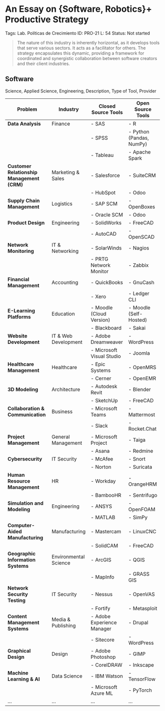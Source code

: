 # An Essay on {Software, Robotics}+  Productive Strategy

Tags: Lab. Políticas de Crecimiento
ID: PRO-21
L: 54
Status: Not started

> The nature of this industry is inherently horizontal, as it develops tools that serve various sectors. It acts as a facilitator for others. The strategy encapsulates this dynamic, providing a framework for coordinated and synergistic collaboration between software creators and their client industries.
> 

## Software

Science, Applied Science, Engineering, Description,  Type of Tool,  Provider

| Problem | Industry | Closed Source Tools | Open Source Tools |
| --- | --- | --- | --- |
| **Data Analysis** | Finance | - SAS | - R |
|  |  | - SPSS | - Python (Pandas, NumPy) |
|  |  | - Tableau | - Apache Spark |
| **Customer Relationship Management (CRM)** | Marketing & Sales | - Salesforce | - SuiteCRM |
|  |  | - HubSpot | - Odoo |
| **Supply Chain Management** | Logistics | - SAP SCM | - OpenBoxes |
|  |  | - Oracle SCM | - Odoo |
| **Product Design** | Engineering | - SolidWorks | - FreeCAD |
|  |  | - AutoCAD | - OpenSCAD |
| **Network Monitoring** | IT & Networking | - SolarWinds | - Nagios |
|  |  | - PRTG Network Monitor | - Zabbix |
| **Financial Management** | Accounting | - QuickBooks | - GnuCash |
|  |  | - Xero | - Ledger CLI |
| **E-Learning Platforms** | Education | - Moodle (Cloud Version) | - Moodle (Self-Hosted) |
|  |  | - Blackboard | - Sakai |
| **Website Development** | IT & Web Development | - Adobe Dreamweaver | - WordPress |
|  |  | - Microsoft Visual Studio | - Joomla |
| **Healthcare Management** | Healthcare | - Epic Systems | - OpenMRS |
|  |  | - Cerner | - OpenEMR |
| **3D Modeling** | Architecture | - Autodesk Revit | - Blender |
|  |  | - SketchUp | - FreeCAD |
| **Collaboration & Communication** | Business | - Microsoft Teams | - Mattermost |
|  |  | - Slack | - Rocket.Chat |
| **Project Management** | General Management | - Microsoft Project | - Taiga |
|  |  | - Asana | - Redmine |
| **Cybersecurity** | IT Security | - McAfee | - Snort |
|  |  | - Norton | - Suricata |
| **Human Resource Management** | HR | - Workday | - OrangeHRM |
|  |  | - BambooHR | - Sentrifugo |
| **Simulation and Modeling** | Engineering | - ANSYS | - OpenFOAM |
|  |  | - MATLAB | - SimPy |
| **Computer-Aided Manufacturing** | Manufacturing | - Mastercam | - LinuxCNC |
|  |  | - SolidCAM | - FreeCAD |
| **Geographic Information Systems** | Environmental Science | - ArcGIS | - QGIS |
|  |  | - MapInfo | - GRASS GIS |
| **Network Security Testing** | IT Security | - Nessus | - OpenVAS |
|  |  | - Fortify | - Metasploit |
| **Content Management Systems** | Media & Publishing | - Adobe Experience Manager | - Drupal |
|  |  | - Sitecore | - WordPress |
| **Graphical Design** | Design | - Adobe Photoshop | - GIMP |
|  |  | - CorelDRAW | - Inkscape |
| **Machine Learning & AI** | Data Science | - IBM Watson | - TensorFlow |
|  |  | - Microsoft Azure ML | - PyTorch |
| … | … | … | … |